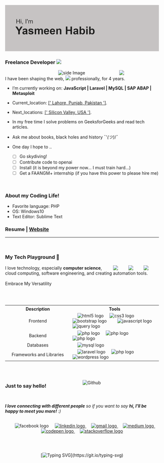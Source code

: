 <img src="header.png">

</div>
<!---buttons
<p align="middle">
  <a href="#⦿-🌱-𝙸’𝚖-𝚌𝚞𝚛𝚛𝚎𝚗𝚝𝚕𝚢-𝚕𝚎𝚊𝚛𝚗𝚒𝚗𝚐-**what I need**">
  <img src="PNG/About.png" width="100" />
  </a>
  <a href="#𝙂𝙞𝙩𝙃𝙪𝙗-𝙎𝙩𝙖𝙩𝙨">
  <img src="PNG/Stats.png" width="100" />
  </a>
  <a href="#">
  <img src="PNG/projects.png" width="100" />
  </a>
  <a href="#Connect-With-Me">
  <img src="PNG/social.png" width="100" />
  </a>
</p>
-->
<!---<h1><strong>H E L L O </strong></h1>
<h3><strong>Nice to meet you!</strong></h3>

[![Typing SVG](https://readme-typing-svg.herokuapp.com?font=Caveat&weight=600&size=100&duration=3500&pause=1200&color=010101&center=true&vCenter=true&width=1080&height=100&lines=Hi!+I+am+Yasmeen;I+am++a+Software+Developer;get+back+to+coding!)](https://git.io/typing-svg)


<div align="center">
  <a href="#">
    <img width=100% src="https://capsule-render.vercel.app/api?type=waving&color=ffffff20&height=65&section=header"/>
  </a>
</div>

-->

  <!--img align='center' src='https://github.com/mayankchaudhary26/Cool-Readme-ideas/blob/master/data/octocat/minion.png' width='300"'-->
</br>
<div align="left">
 
   ### Freelance Developer <img src="https://media.giphy.com/media/VgCDAzcKvsR6OM0uWg/giphy.gif" width="50">
<!--- typing tech -->
  <img src="https://media.giphy.com/media/lP8xu5t2DLGG045H8F/giphy.gif" align="right" width="130" height="auto"/>
<img src="https://github.com/sciencepal/sciencepal/blob/master/assets/life_balance.gif" alt="side Image" align="right" width="200" height="auto" />
<!--
[![Typing SVG](https://readme-typing-svg.herokuapp.com?font=Fira+Code&duration=3000&pause=100&color=F72511&center=true&vCenter=true&multiline=true&width=435&height=120&lines=I+am+currently+working+on;PHP+%7C+Laravel;SAP+ABAP;Metasploit)](https://git.io/typing-svg)-->

</br>
 I have been shaping the web, <img src="https://media.giphy.com/media/WUlplcMpOCEmTGBtBW/giphy.gif" width="30"> professionally, for 4 years.

- I’m currently working on: **JavaScript | Laravel | MySQL | SAP ABAP | Metasploit**
- Current_location: <ins>[' Lahore, Punjab, Pakistan ']</ins>.
- Next_locations:  <ins>[' Silicon Valley, USA ']</ins>.
- In my free time I solve problems on GeeksforGeeks and read tech articles.
- Ask me about books, black holes and history ¯\'_(ツ)_/¯
  
- One day I hope to ..
  - [ ] Go skydiving!
  - [ ] Contribute code to openai
  - [ ] Install   (it is beyond my power now... I must train hard...)
  - [ ] Get a FAANGM+ internship (if you have this power to please hire me)
 
 </br>
 
### About my Coding Life!

- Favorite language: PHP
- OS: Windows10
- Text Editor: Sublime Text
<!-- Open source contribution
- competitive coding -->

### Resume | [Website](https://yasmeenhabib.github.io/)

</div>
<!---
<div align="right">
<img src="https://github.com/raghavk16/raghavk16/blob/master/coderman.gif" alt="Coder" width="200" height="250" />
</div>
<br/>
-->

---

</br>

### My Tech Playground 🚀

<div align="left">


  <img src="https://media3.giphy.com/media/ln7z2eWriiQAllfVcn/200w.webp" align="right" width="50">  <img src="https://i.giphy.com/media/KzJkzjggfGN5Py6nkT/200.webp" align="right" width="50"><img src="https://i.giphy.com/media/IdyAQJVN2kVPNUrojM/200.webp" align="right" width="50">


I love technology, especially <b>computer science</b>,</br> cloud computing, software engineering, and creating automation tools.
</br></br>
Embrace My Versatility

</div>
</br></br>
<table align=center>
<tr>
<th>Description</th>
<th>Tools</th>
</tr>
<tr>
<td align="center" width="200">Frontend</td>
<td>
  <img width="12" />
  <img src="https://img.shields.io/badge/HTML5-E34F26?logo=html5&logoColor=white&style=for-the-badge" height="40" alt="html5 logo"  />
  <img width="12" />
  <img src="https://img.shields.io/badge/CSS3-1572B6?logo=css3&logoColor=white&style=for-the-badge" height="40" alt="css3 logo"  />
  <img width="12" />
  <img src="https://img.shields.io/badge/Bootstrap-7952B3?logo=bootstrap&logoColor=white&style=for-the-badge" height="40" alt="bootstrap logo"  />
  <img width="12" />
  <img width="12" />
  <img src="https://img.shields.io/badge/JavaScript-F7DF1E?logo=javascript&logoColor=black&style=for-the-badge" height="40" alt="javascript logo"  />
  <img width="12" />
  <img src="https://img.shields.io/badge/jQuery-0769AD?logo=jquery&logoColor=white&style=for-the-badge" height="40" alt="jquery logo"  />
</td>
</tr>
<tr>
<td align="center" width="200">Backend</td>
<td>
   <img width="12" />
  <img src="https://img.shields.io/badge/PHP-777BB4?logo=php&logoColor=black&style=for-the-badge" height="40" alt="php logo"  />
   <img width="12" />
  <img src="https://img.shields.io/badge/c%23-%23239120.svg?style=for-the-badge&logo=c-sharp&logoColor=white" height="40" alt="php logo"  />
   <img width="12" />
  <img src="https://img.shields.io/badge/python-3670A0?style=for-the-badge&logo=python&logoColor=ffdd54" height="40" alt="php logo"  />

</td>
</tr>
<tr>
<td align="center" width="200">Databases</td>
<td>
    <img width="12" />
  <img src="https://img.shields.io/badge/MySQL-4479A1?logo=mysql&logoColor=white&style=for-the-badge" height="40" alt="mysql logo"  />
</td>
</tr>
<tr>
<td align="center" width="200">Frameworks and Libraries</td>
<td>
    <img width="12" />
  <img src="https://img.shields.io/badge/Laravel-FF2D20?logo=laravel&logoColor=white&style=for-the-badge" height="40" alt="laravel logo"  />
   <img width="12" />
  <img src="https://img.shields.io/badge/CodeIgniter-%23EF4223.svg?style=for-the-badge&logo=codeIgniter&logoColor=white" height="40" alt="php logo"  />
  <img width="12" />
  <img src="https://img.shields.io/badge/WordPress-21759B?logo=wordpress&logoColor=white&style=for-the-badge" height="40" alt="wordpress logo"  />
</td>
</tr>
<!--<tr>
<td align="center" width="200">Others</td>
<td>
</td>
</tr>
<tr>
<td align="center" width="200">Tools for survival</td>
<td> 
</td>
</tr>-->
</table>

<!---<img src=" https://media.giphy.com/media/KAq5w47R9rmTuvWOWa/giphy.gif" width="100">-->

</br> </br>

<img width="250" align="right" alt="Github"
src="https://raw.githubusercontent.com/Rishabh2804/Rishabh2804/master/Resources/Icons/developer-girl.gif" 
/>

### Just to say hello!

</br>


<em><b>I love connecting with different people</b> so if you want to say <b>hi, I'll be happy to meet you more!</b> :)</em>




</br>
<div align="center">
  <img width="12" /> <img width="12" />
  <img src="https://img.shields.io/static/v1?message=Facebook&logo=facebook&label=&color=1877F2&logoColor=white&labelColor=&style=for-the-badge" height="25" alt="facebook logo"  />
  <img width="12" />
  <a href="https://www.linkedin.com/in/yasmeen-habib/" target="_blank">
    <img src="https://img.shields.io/static/v1?message=LinkedIn&logo=linkedin&label=&color=0077B5&logoColor=white&labelColor=&style=for-the-badge" height="25" alt="linkedin logo"  />
  </a>
  <img width="12" />
  <a href="https://mail.google.com/mail/u/?authuser=yasminhabib20@gmail.com" target="_blank">
    <img src="https://img.shields.io/static/v1?message=Gmail&logo=gmail&label=&color=D14836&logoColor=white&labelColor=&style=for-the-badge" height="25" alt="gmail logo"  />
  </a>
  <img width="12" />
  <a href="https://medium.com/@yasminhabib20" target="_blank">
    <img src="https://img.shields.io/static/v1?message=Medium&logo=medium&label=&color=12100E&logoColor=white&labelColor=&style=for-the-badge" height="25" alt="medium logo"  />
  </a>
  <img width="12" />
  <a href="https://codepen.io/Yasmeen673" target="_blank">
    <img src="https://img.shields.io/static/v1?message=Codepen&logo=codepen&label=&color=000000&logoColor=white&labelColor=&style=for-the-badge" height="25" alt="codepen logo"  />
  </a>
  <img width="12" />
  <a href="https://stackoverflow.com/users/14595091/yasmeen-habib" target="_blank">
    <img src="https://img.shields.io/static/v1?message=Stackoverflow&logo=stackoverflow&label=&color=FE7A16&logoColor=white&labelColor=&style=for-the-badge" height="25" alt="stackoverflow logo"  />
  </a>
</div>

<!-- Thanks for your Visit -->

</br></br>
<div align="center">
  
[![Typing SVG](https://readme-typing-svg.herokuapp.com?font=Fira+Code&pause=1000&color=000000&center=true&vCenter=true&width=700&height=60&lines=Hope+you+enjoy!;Now+we+both+should+probably+get+back+to+coding!)](https://git.io/typing-svg)

</div>


<!--
whatsapp (qrcode)
### More bullet points because I am Lazy..
### 👉 About Me
### 📎 Projects
<div align="center">
<img src="https://github.com/raghavk16/raghavk16/blob/master/giphy.webp" alt="eatsleepcode" width="250" height="250" />
</div>
- 🌲 I'm the author of treefetch.
- A core contributor to Waycrate. I chose the name Waycrate and designed its logo.
- Wrote 20+ unit tests for the config parser of swhkd.
- Wrote a Discord bot for the Axyl Discord server.
### Highlights
-->
<!---
recommended reads / quotes / jokes
GitHub stats, pins, , and daily stats.
-->

<!--
<div align="center">
<img src="https://tenor.com/view/bjyx-wyb-wang-yibo-finger-heart-heart-gif-15749379.gif"> </div> <br>-->

<!-- Back to TOP
<p align="left">
<a href="#top">
<img src="https://img.shields.io/static/v1?label&message=Back+to+Top&color=red&style=for-the-badge&logo" alt="Back to Top" /> </a> </p>


-->
